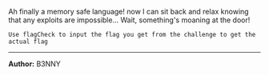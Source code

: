 Ah finally a memory safe language! now I can sit back and relax knowing that any exploits are impossible... Wait, something's moaning at the door!

`Use flagCheck to input the flag you get from the challenge to get the actual flag`

---
**Author:** B3NNY